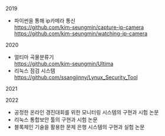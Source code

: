2019
* 파이썬을 통해 ip카메라 통신   
https://github.com/kim-seungmin/capture-ip-camera   
https://github.com/kim-seungmin/watching-ip-camera   

2020   
* 얼티마 곡물분류기   
https://github.com/kim-seungmin/Ultima   
* 리눅스 점검 시스템   
https://github.com/ssangjinny/Lynux_Security_Tool   

2021

2022   
* 공정한 온라인 경진대회를 위한 모니터링 시스템의 구현과 시험 논문   
* 리눅스 통합보안 툴의 구현과 시험 논문   
* 블록체인 기술을 활용한 문제 은행 시스템의 구현과 실험 논문   
